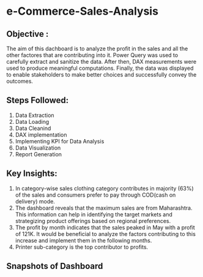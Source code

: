 # e-Commerce-Sales-Analysis

## Objective : 
The aim of this dachboard is to analyze the profit in the sales and all the other factores that are contributing into it.
Power Query was used to carefully extract and sanitize the data. After then, DAX measurements were used to produce meaningful computations. Finally, the data was displayed to enable stakeholders to make better choices and successfully convey the outcomes.

## Steps Followed:
1. Data Extraction
2. Data Loading
3. Data Cleanind
4. DAX implementation
5. Implementing KPI for Data Analysis
6. Data Visualization
7. Report Generation


## Key Insights:
1. In category-wise sales clothing category contributes in majority (63%) of the sales and consumers prefer to pay through COD(cash on delivery) mode. 
2. The dashboard reveals that the maximum sales are from Maharashtra. This information can help in identifying the target markets and strategizing product offerings based on regional preferences.
3. The profit by month indicates that the sales peaked in May with a profit of 121K. It would be beneficial to analyze the factors contributing to this increase and implement them in the following months.
4. Printer sub-category is the top contributor to profits.

## Snapshots of Dashboard

